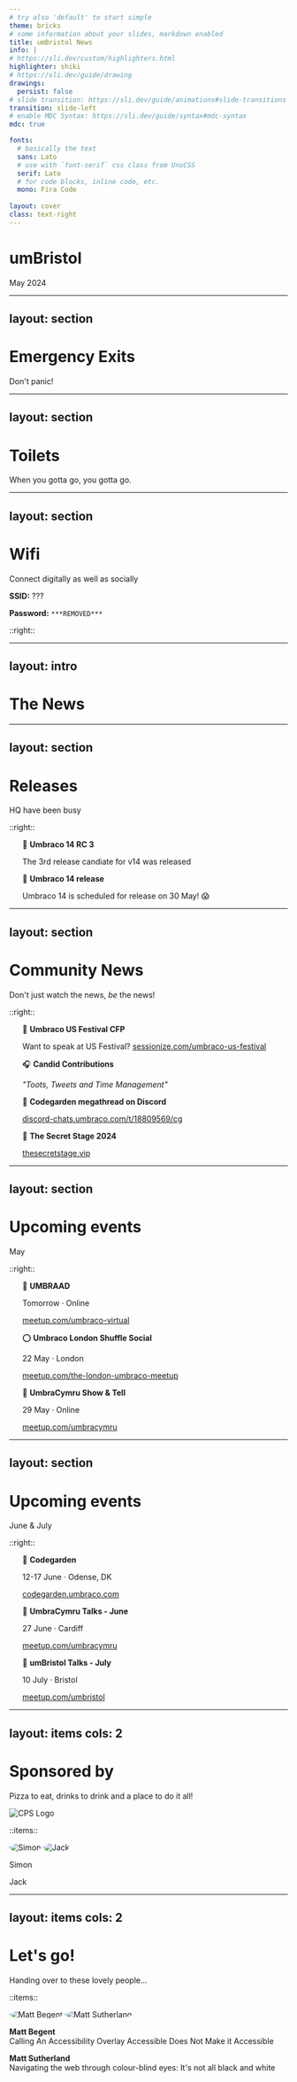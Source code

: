 ```yaml
---
# try also 'default' to start simple
theme: bricks
# some information about your slides, markdown enabled
title: umBristol News
info: |
# https://sli.dev/custom/highlighters.html
highlighter: shiki
# https://sli.dev/guide/drawing
drawings:
  persist: false
# slide transition: https://sli.dev/guide/animations#slide-transitions
transition: slide-left
# enable MDC Syntax: https://sli.dev/guide/syntax#mdc-syntax
mdc: true

fonts:
  # basically the text
  sans: Lato
  # use with `font-serif` css class from UnoCSS
  serif: Lato
  # for code blocks, inline code, etc.
  mono: Fira Code
  
layout: cover
class: text-right
---
```


<style>
  img.logo {
    max-width: 250px;
    margin: auto;
  }

  img.person {
    max-width: 160px;
    margin: auto;
    border-radius: 50%;
  }

  ul {
    list-style: none;
  }
  
</style>

# umBristol

May 2024

<!--
The last comment block of each slide will be treated as slide notes. It will be visible and editable in Presenter Mode along with the slide. [Read more in the docs](https://sli.dev/guide/syntax.html#notes)
-->

---
layout: section
---

# Emergency Exits

Don't panic!

---
layout: section
---

# Toilets

When you gotta go, you gotta go.

---
layout: section
---

# Wifi

Connect digitally as well as socially

**SSID:** ???

**Password:** `***REMOVED***`

::right::

<qrcode-vue :value="'WIFI:S:???;T:WPA;P:***REMOVED***;;'" :size="200" :level="'L'" :render-as="'svg'"></qrcode-vue>

---
layout: intro
---

# The News

---
layout: section
---

# Releases

HQ have been busy

::right::

<v-clicks>

- 🚀 **Umbraco 14 RC 3**
  
  The 3rd release candiate for v14 was released
- 🚀 **Umbraco 14 release**
  
  Umbraco 14 is scheduled for release on 30 May! 😱
  
</v-clicks>

---
layout: section
---

# Community News

Don't just watch the news, *be* the news!

::right::

<v-clicks>

- 🎪 **Umbraco US Festival CFP**
  
  Want to speak at US Festival?
  [sessionize.com/umbraco-us-festival](https://sessionize.com/umbraco-us-festival/)
- 🎧 **Candid Contributions**
  
  *"Toots, Tweets and Time Management"*
- 💼 **Codegarden megathread on Discord**
  
  [discord-chats.umbraco.com/t/18809569/cg](https://discord-chats.umbraco.com/t/18809569/cg)

- 🤫 **The Secret Stage 2024**
  
  [thesecretstage.vip](https://thesecretstage.vip/)
</v-clicks>

---
layout: section
---

# Upcoming events
May

::right::

<v-clicks>

- 💙 **UMBRAAD**
  
  Tomorrow &middot; Online

  [meetup.com/umbraco-virtual](https://www.meetup.com/umbraco-virtual/events/299210604)
- ⭕ **Umbraco London Shuffle Social**
  
  22 May &middot; London

  [meetup.com/the-london-umbraco-meetup](https://www.meetup.com/the-london-umbraco-meetup/events/300930964)
- 🐲 **UmbraCymru Show & Tell**
  
  29 May &middot; Online

  [meetup.com/umbracymru](https://www.meetup.com/umbracymru/events/298562607)
</v-clicks>

---
layout: section
---

# Upcoming events
June & July

::right::

<v-clicks>

- 🌷 **Codegarden**
  
  12-17 June &middot; Odense, DK

  [codegarden.umbraco.com](https://codegarden.umbraco.com/)
- 🐲 **UmbraCymru Talks - June**
  
  27 June &middot; Cardiff

  [meetup.com/umbracymru](https://www.meetup.com/umbracymru/events/298562625)
- 🦄 **umBristol Talks - July**
  
  10 July &middot; Bristol

  [meetup.com/umbristol](https://www.meetup.com/umbristol/)
</v-clicks>

---
layout: items
cols: 2
---

# Sponsored by
Pizza to eat, drinks to drink and a place to do it all!

<img src="/images/cps/logo.png" alt="CPS Logo" class="logo" />

::items::

<img src="/images/cps/simon.jfif" alt="Simon" class="person" />
<img src="/images/cps/jack.jpg" alt="Jack" class="person"/>

Simon

Jack

---
layout: items
cols: 2
---

# Let's go!
Handing over to these lovely people&hellip;

::items::

<img src="/images/gibe/matt-begent.jpg" alt="Matt Begent" class="person" />
<img src="/images/true/matt.jpg" alt="Matt Sutherland" class="person" />

**Matt Begent**<br />
Calling An Accessibility Overlay Accessible Does Not Make it Accessible

**Matt Sutherland**<br />
Navigating the web through colour-blind eyes: It's not all black and white